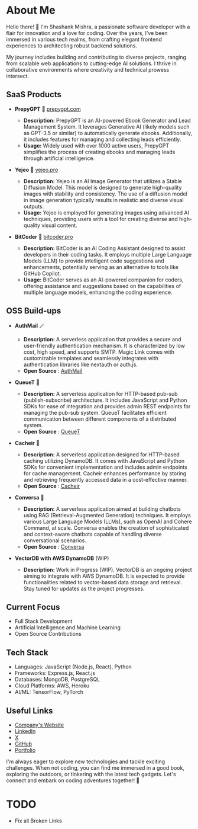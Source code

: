 # About Me

Hello there! 👋 I'm Shashank Mishra, a passionate software developer with a flair for innovation and a love for coding. Over the years, I've been immersed in various tech realms, from crafting elegant frontend experiences to architecting robust backend solutions.

My journey includes building and contributing to diverse projects, ranging from scalable web applications to cutting-edge AI solutions. I thrive in collaborative environments where creativity and technical prowess intersect.

## SaaS Products
- **PrepyGPT** 🔗 [prepygpt.com](https://prepygpt.com)
   - **Description:** PrepyGPT is an AI-powered Ebook Generator and Lead Management System. It leverages Generative AI (likely models such as GPT-3.5 or similar) to automatically generate ebooks. Additionally, it includes features for managing and collecting leads efficiently.
   - **Usage:** Widely used with over 1000 active users, PrepyGPT simplifies the process of creating ebooks and managing leads through artificial intelligence.

- **Yejeo** 🔗 [yejeo.pro](https://yejeo.pro)
   - **Description:** Yejeo is an AI Image Generator that utilizes a Stable Diffusion Model. This model is designed to generate high-quality images with stability and consistency. The use of a diffusion model in image generation typically results in realistic and diverse visual outputs.
   - **Usage:** Yejeo is employed for generating images using advanced AI techniques, providing users with a tool for creating diverse and high-quality visual content.

- **BitCoder** 🔗 [bitcoder.pro](https://bitcoder.pro)
   - **Description:** BitCoder is an AI Coding Assistant designed to assist developers in their coding tasks. It employs multiple Large Language Models (LLM) to provide intelligent code suggestions and enhancements, potentially serving as an alternative to tools like GitHub Copilot.
   - **Usage:** BitCoder serves as an AI-powered companion for coders, offering assistance and suggestions based on the capabilities of multiple language models, enhancing the coding experience.


## OSS Build-ups
- **AuthMail** 🪄 
  - **Description:** A serverless application that provides a secure and user-friendly authentication mechanism. It is characterized by low cost, high speed, and supports SMTP. Magic Link comes with customizable templates and seamlessly integrates with authentication libraries like nextauth or auth.js.
  - **Open Source** : [AuthMail](github.com/otlichnyy/AuthMail)
  
- **QueueT** 🚦 
  - **Description:** A serverless application for HTTP-based pub-sub (publish-subscribe) architecture. It includes JavaScript and Python SDKs for ease of integration and provides admin REST endpoints for managing the pub-sub system. QueueT facilitates efficient communication between different components of a distributed system.
  - **Open Source** : [QueueT](github.com/otlichnyy/queuet)

- **Cacheir** 🔄 
  - **Description:** A serverless application designed for HTTP-based caching utilizing DynamoDB. It comes with JavaScript and Python SDKs for convenient implementation and includes admin endpoints for cache management. Cacheir enhances performance by storing and retrieving frequently accessed data in a cost-effective manner.
  - **Open Source** : [Cacheir](github.com/otlichnyy/cacheir)

- **Conversa** 🤖
  - **Description:** A serverless application aimed at building chatbots using RAG (Retrieval-Augmented Generation) techniques. It employs various Large Language Models (LLMs), such as OpenAI and Cohere Command, at scale. Conversa enables the creation of sophisticated and context-aware chatbots capable of handling diverse conversational scenarios.
  - **Open Source** : [Conversa](github.com/otlichnyy/Conversa)

- **VectorDB with AWS DynamoDB** (WIP)
  - **Description:** Work in Progress (WIP). VectorDB is an ongoing project aiming to integrate with AWS DynamoDB. It is expected to provide functionalities related to vector-based data storage and retrieval. Stay tuned for updates as the project progresses.




## Current Focus
- Full Stack Development
- Artificial Intelligence and Machine Learning
- Open Source Contributions

## Tech Stack
- Languages: JavaScript (Node.js, React), Python
- Frameworks: Express.js, React.js
- Databases: MongoDB, PostgreSQL
- Cloud Platforms: AWS, Heroku
- AI/ML: TensorFlow, PyTorch

## Useful Links
- [Company's Website](https://createahead.com)
- [LinkedIn](https://linkedin.com/Otlichnyy)
- [X](https://x.com/Otlichnyy)
- [GitHub](https://github.com/Otlichnyy)
- [Portfolio](https://otlichnyy.github.io)

I'm always eager to explore new technologies and tackle exciting challenges. When not coding, you can find me immersed in a good book, exploring the outdoors, or tinkering with the latest tech gadgets.
Let's connect and embark on coding adventures together! 🚀

# TODO
 - Fix all Broken Links
